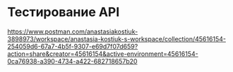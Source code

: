 # Тестирование API
https://www.postman.com/anastasiakostiuk-3898973/workspace/anastasia-kostiuk-s-workspace/collection/45616154-254059d6-67a7-4b5f-9307-e69d7f07d659?action=share&creator=45616154&active-environment=45616154-0ca76938-a390-4734-a422-682718657b20
